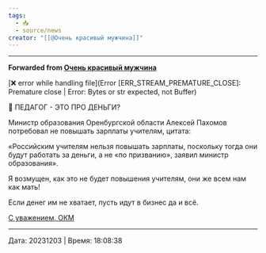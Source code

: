 ```yaml
---
tags:
  - 📥
  - source/news
creator: "[[@Очень красивый мужчина]]"
---
```



***

**Forwarded from [Очень красивый мужчина](https://t.me/okmtelega/3443)**

[❌ error while handling file](Error [ERR_STREAM_PREMATURE_CLOSE]: Premature close | Error: Bytes or str expected, not Buffer)

📢 ПЕДАГОГ - ЭТО ПРО ДЕНЬГИ? 

Министр образования Оренбургской области Алексей Пахомов потребовал не повышать зарплаты учителям, цитата:

«Российским учителям нельзя повышать зарплаты, поскольку тогда они будут работать за деньги, а не «по призванию», заявил министр образования».

Я возмущен, как это не будет повышения учителям, они же всем нам как мать! 

Если денег им не хватает, пусть идут в бизнес да и всё. 

[С уважением, ОКМ](https://t.me/okmtelega)

---

Дата: 20231203 | Время: 18:08:38
